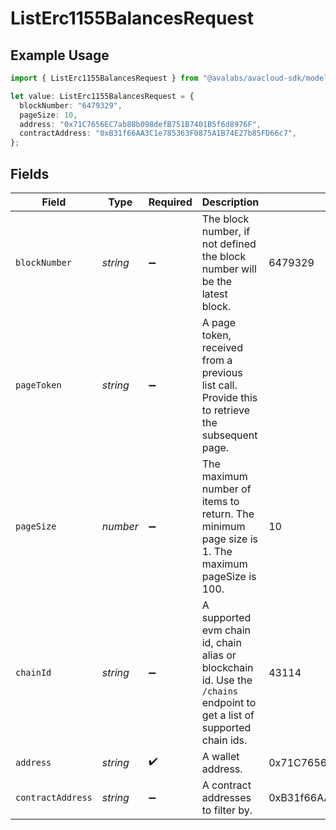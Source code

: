 # ListErc1155BalancesRequest

## Example Usage

```typescript
import { ListErc1155BalancesRequest } from "@avalabs/avacloud-sdk/models/operations";

let value: ListErc1155BalancesRequest = {
  blockNumber: "6479329",
  pageSize: 10,
  address: "0x71C7656EC7ab88b098defB751B7401B5f6d8976F",
  contractAddress: "0xB31f66AA3C1e785363F0875A1B74E27b85FD66c7",
};
```

## Fields

| Field                                                                                                                    | Type                                                                                                                     | Required                                                                                                                 | Description                                                                                                              | Example                                                                                                                  |
| ------------------------------------------------------------------------------------------------------------------------ | ------------------------------------------------------------------------------------------------------------------------ | ------------------------------------------------------------------------------------------------------------------------ | ------------------------------------------------------------------------------------------------------------------------ | ------------------------------------------------------------------------------------------------------------------------ |
| `blockNumber`                                                                                                            | *string*                                                                                                                 | :heavy_minus_sign:                                                                                                       | The block number, if not defined the block number will be the latest block.                                              | 6479329                                                                                                                  |
| `pageToken`                                                                                                              | *string*                                                                                                                 | :heavy_minus_sign:                                                                                                       | A page token, received from a previous list call. Provide this to retrieve the subsequent page.                          |                                                                                                                          |
| `pageSize`                                                                                                               | *number*                                                                                                                 | :heavy_minus_sign:                                                                                                       | The maximum number of items to return. The minimum page size is 1. The maximum pageSize is 100.                          | 10                                                                                                                       |
| `chainId`                                                                                                                | *string*                                                                                                                 | :heavy_minus_sign:                                                                                                       | A supported evm chain id, chain alias or blockchain id. Use the `/chains` endpoint to get a list of supported chain ids. | 43114                                                                                                                    |
| `address`                                                                                                                | *string*                                                                                                                 | :heavy_check_mark:                                                                                                       | A wallet address.                                                                                                        | 0x71C7656EC7ab88b098defB751B7401B5f6d8976F                                                                               |
| `contractAddress`                                                                                                        | *string*                                                                                                                 | :heavy_minus_sign:                                                                                                       | A contract addresses to filter by.                                                                                       | 0xB31f66AA3C1e785363F0875A1B74E27b85FD66c7                                                                               |